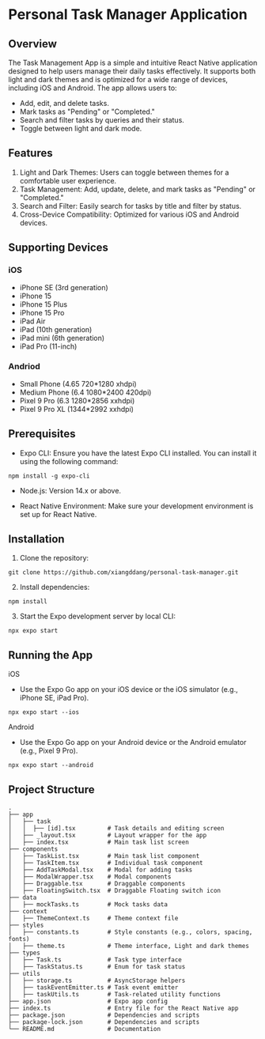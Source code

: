 # Personal Task Manager Application

## Overview
The Task Management App is a simple and intuitive React Native application designed to help users manage their daily tasks effectively. It supports both light and dark themes and is optimized for a wide range of devices, including iOS and Android. The app allows users to:

- Add, edit, and delete tasks.
- Mark tasks as "Pending" or "Completed."
- Search and filter tasks by queries and their status.
- Toggle between light and dark mode.

## Features
1. Light and Dark Themes: Users can toggle between themes for a comfortable user experience.
2. Task Management: Add, update, delete, and mark tasks as "Pending" or "Completed."
3. Search and Filter: Easily search for tasks by title and filter by status.
4. Cross-Device Compatibility: Optimized for various iOS and Android devices.


## Supporting Devices
### iOS
- iPhone SE (3rd generation)
- iPhone 15
- iPhone 15 Plus
- iPhone 15 Pro
- iPad Air
- iPad (10th generation)
- iPad mini (6th generation)
- iPad Pro (11-inch)

### Andriod
- Small Phone (4.65 720*1280 xhdpi)
- Medium Phone (6.4 1080*2400 420dpi)
- Pixel 9 Pro (6.3 1280*2856 xxhdpi)
- Pixel 9 Pro XL (1344*2992 xxhdpi)

## Prerequisites
- Expo CLI: Ensure you have the latest Expo CLI installed. You can install it using the following command:
```shell
npm install -g expo-cli
```

- Node.js: Version 14.x or above.

- React Native Environment: Make sure your development environment is set up for React Native.

## Installation

1. Clone the repository:
```shell
git clone https://github.com/xiangddang/personal-task-manager.git
```

2. Install dependencies:
```shell
npm install
```

3. Start the Expo development server by local CLI:
```shell
npx expo start
```

## Running the App

iOS

- Use the Expo Go app on your iOS device or the iOS simulator (e.g., iPhone SE, iPad Pro).
```shell
npx expo start --ios
```

Android

- Use the Expo Go app on your Android device or the Android emulator (e.g., Pixel 9 Pro).
```shell
npx expo start --android
```

## Project Structure
```
.
├── app
│   ├── task
│   │  ├── [id].tsx         # Task details and editing screen
│   ├── _layout.tsx         # Layout wrapper for the app
│   ├── index.tsx           # Main task list screen
├── components
│   ├── TaskList.tsx        # Main task list component
│   ├── TaskItem.tsx        # Individual task component
│   ├── AddTaskModal.tsx    # Modal for adding tasks
│   ├── ModalWrapper.tsx    # Modal components
│   ├── Draggable.tsx       # Draggable components
│   ├── FloatingSwitch.tsx  # Draggable Floating switch icon
├── data
│   ├── mockTasks.ts        # Mock tasks data
├── context
│   ├── ThemeContext.ts     # Theme context file
├── styles
│   ├── constants.ts        # Style constants (e.g., colors, spacing, fonts)
│   ├── theme.ts            # Theme interface, Light and dark themes
├── types
│   ├── Task.ts             # Task type interface
│   ├── TaskStatus.ts       # Enum for task status
├── utils
│   ├── storage.ts          # AsyncStorage helpers
│   ├── taskEventEmitter.ts # Task event emitter
│   ├── taskUtils.ts        # Task-related utility functions
├── app.json                # Expo app config
├── index.ts                # Entry file for the React Native app
├── package.json            # Dependencies and scripts
├── package-lock.json       # Dependencies and scripts
└── README.md               # Documentation
```